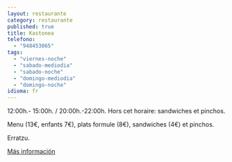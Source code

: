 ```yaml
---
layout: restaurante
category: restaurante
published: true
title: Kastonea
telefono:
  - "948453065"
tags:
  - "viernes-noche"
  - "sabado-mediodia"
  - "sabado-noche"
  - "domingo-mediodia"
  - "domingo-noche"
idioma: fr
---
```

12:00h.- 15:00h. / 20:00h.-22:00h.  Hors cet horaire: sandwiches et pinchos.

Menu (13€, enfants 7€), plats formule (8€), sandwiches (4€) et pinchos.

Erratzu.

[Más información](http://www.consorciobertiz.org/consorcio/dondecomer/restaurantes/erratzu-es-0-181/restaurante-kastonea.html)
